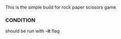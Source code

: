 This is the simple build for rock paper scissors game

### CONDITION ###
should be run with **-it** flag
